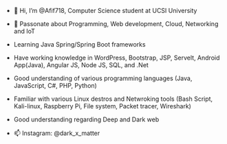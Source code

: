 - 👋 Hi, I’m @Afif718, Computer Science student at UCSI University 
- 👀 Passonate about Programming, Web development, Cloud, Networking and IoT
- Learning Java Spring/Spring Boot frameworks
- Have working knowledge in WordPress, Bootstrap, JSP, Servelt, Android App(Java), Angular JS, Node JS, SQL, and .Net
- Good understanding of various programming languages (Java, JavaScript, C#, PHP, Python)
- Familiar with various Linux destros and Netwroking tools (Bash Script, Kali-linux, Raspberry Pi, File system, Packet tracer, Wireshark)
- Good understanding regarding Deep and Dark web


- 📫 Instagram: @dark_x_matter


